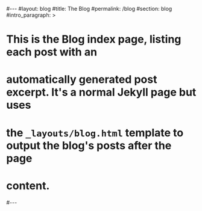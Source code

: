 #---
#layout: blog
#title: The Blog
#permalink: /blog
#section: blog
#intro_paragraph: >
#  This is the Blog index page, listing each post with an
#  automatically generated post excerpt. It's a normal Jekyll page but uses
#  the `_layouts/blog.html` template to output the blog's posts after the page
#  content.
#---

